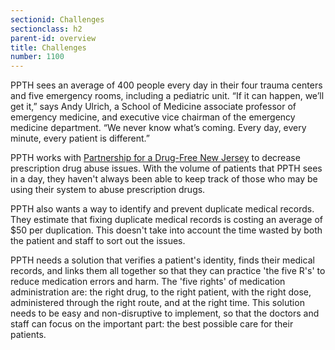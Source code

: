 ```yaml
---
sectionid: Challenges
sectionclass: h2
parent-id: overview
title: Challenges
number: 1100
---
```

PPTH sees an average of 400 people every day in their four trauma centers and five emergency rooms, including a pediatric unit. “If it can happen, we’ll get it,” says Andy Ulrich, a School of Medicine associate professor of emergency medicine, and executive vice chairman of the emergency medicine department. “We never know what’s coming. Every day, every minute, every patient is different.”

PPTH works with [Partnership for a Drug-Free New Jersey](http://www.drugfreenj.org/) to decrease prescription drug abuse issues. With the volume of patients that PPTH sees in a day, they haven't always been able to keep track of those who may be using their system to abuse prescription drugs.

PPTH also wants a way to identify and prevent duplicate medical records. They estimate that fixing duplicate medical records is costing an average of $50 per duplication. This doesn't take into account the time wasted by both the patient and staff to sort out the issues.

PPTH needs a solution that verifies a patient's identity, finds their medical records, and links them all together so that they can practice 'the five R's' to reduce medication errors and harm. The 'five rights' of medication administration are: the right drug, to the right patient, with the right dose, administered through the right route, and at the right time. This solution needs to be easy and non-disruptive to implement, so that the doctors and staff can focus on the important part: the best possible care for their patients.